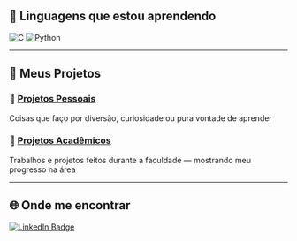 ## 🧠 Linguagens que estou aprendendo
![C](https://img.shields.io/badge/c-%2300599C.svg?style=for-the-badge&logo=c&logoColor=white)
![Python](https://img.shields.io/badge/python-3670A0?style=for-the-badge&logo=python&logoColor=ffdd54)

---

## 📂 Meus Projetos

### 🔹 [Projetos Pessoais](https://github.com/SborzL/SborzL/tree/main/Pessoal)
Coisas que faço por diversão, curiosidade ou pura vontade de aprender

### 🔹 [Projetos Acadêmicos](https://github.com/SborzL/SborzL/tree/main/Academicos)
Trabalhos e projetos feitos durante a faculdade — mostrando meu progresso na área

---

## 🌐 Onde me encontrar

<div id="badges">
  <a href="https://www.linkedin.com/in/sborzl">
    <img src="https://img.shields.io/badge/LinkedIn-blue?style=for-the-badge&logo=linkedin&logoColor=white" alt="LinkedIn Badge"/>
  </a>
</div>

